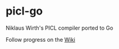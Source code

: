 # picl-go
Niklaus Wirth's PICL compiler ported to Go

Follow progress on the [Wiki](https://github.com/tschaer/picl-go/wiki/picl-go)
